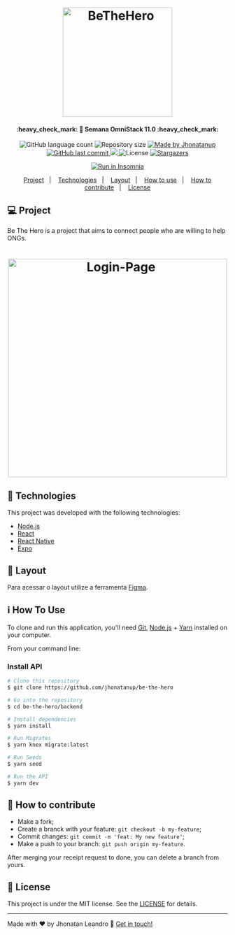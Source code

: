 <h1 align="center">
    <img alt="BeTheHero" title="#BeTheHero" src=".github/logo.svg" width="250px" />
</h1>

<h4 align="center"> 
	:heavy_check_mark: 🚀 Semana OmniStack 11.0 :heavy_check_mark:
</h4>
<p align="center">
  <img alt="GitHub language count" src="https://img.shields.io/github/languages/count/jhonatanup/be-the-hero?color=%2304D361">

  <img alt="Repository size" src="https://img.shields.io/github/repo-size/jhonatanup/be-the-hero">
	
  <a href="https://www.linkedin.com/in/jhonatancorrealeandro/">
    <img alt="Made by Jhonatanup" src="https://img.shields.io/badge/made%20by-Jhonatanup-%2304D361">
  </a>

  <a href="https://github.com/jhonatanup/be-the-hero/commits/master">
    <img alt="GitHub last commit" src="https://img.shields.io/github/last-commit/jhonatanup/be-the-hero">
  </a>

<a aria-label="Completed" href="https://rocketseat.com.br/week-10/aulas#4">
    <img src="https://img.shields.io/badge/OmniStack-done-green?logo=data:image/png;base64,iVBORw0KGgoAAAANSUhEUgAAABAAAAAQCAMAAAAoLQ9TAAAALVBMVEVHcExxWsF0XMJzXMJxWcFsUsD///9jRrzY0u6Xh9Gsn9n39fyMecy0qd2bjNJWBT0WAAAABHRSTlMA2Do606wF2QAAAGlJREFUGJVdj1cWwCAIBLEsRU3uf9xobDH8+GZwUYi8i6ucJwrxKE+7D0G9Q4vlYqtmCSjndr4CgCgzlyFgfKfKCVO0LrPKjmiqMxGXkJwNnXskqWG+1oSM+BSwD8f29YLNjvx/OQrn+g99oQSoNmt3PgAAAABJRU5ErkJggg=="></img>
  </a>
  <img alt="License" src="https://img.shields.io/badge/license-MIT-brightgreen">
   <a href="https://github.com/jhonatanup/be-the-hero/stargazers">
    <img alt="Stargazers" src="https://img.shields.io/github/stars/jhonatanup/be-the-hero?style=social">
  </a>
</p>
<p align="center">
  <a href="https://insomnia.rest/run/?label=be-the-hero&uri=https%3A%2F%2Fraw.githubusercontent.com%2Fjhonatanup%2Fbe-the-hero%2Fmaster%2FInsomnia_2020-03-24.json" target="_blank"><img src="https://insomnia.rest/images/run.svg" alt="Run in Insomnia"></a>
</p>
<p align="center">
  <a href="#-project">Project</a>&nbsp;&nbsp;&nbsp;|&nbsp;&nbsp;&nbsp;
  <a href="#rocket-Technologies">Technologies</a>&nbsp;&nbsp;&nbsp;|&nbsp;&nbsp;&nbsp;
  <a href="#-layout">Layout</a>&nbsp;&nbsp;&nbsp;|&nbsp;&nbsp;&nbsp;
  <a href="#-how-to-use">How to use</a>&nbsp;&nbsp;&nbsp;|&nbsp;&nbsp;&nbsp;
  <a href="#-how-to-contribute">How to contribute</a>&nbsp;&nbsp;&nbsp;|&nbsp;&nbsp;&nbsp;
  <a href="#memo-license">License</a>
</p>

## 💻 Project

Be The Hero is a project that aims to connect people who are willing to help ONGs.

<h1 align="center">
    <img alt="Login-Page" title="Login-Page" src=".github/preview.jpg" width="500px" />
</h1>


## :rocket: Technologies

This project was developed with the following technologies:

- [Node.js](https://nodejs.org/en/) 
- [React](https://reactjs.org)
- [React Native](https://facebook.github.io/react-native/)
- [Expo](https://expo.io/)

## 🔖 Layout

Para acessar o layout utilize a ferramenta [Figma](https://www.figma.com/file/2C2yvw7jsCOGmaNUDftX9n/Be-The-Hero---OmniStack-11?node-id=0%3A1).

## :information_source: How To Use

To clone and run this application, you'll need [Git](https://git-scm.com), [Node.js][nodejs] + [Yarn][yarn] installed on your computer.

From your command line:

### Install API
```bash
# Clone this repository
$ git clone https://github.com/jhonatanup/be-the-hero

# Go into the repository
$ cd be-the-hero/backend

# Install dependencies
$ yarn install

# Run Migrates
$ yarn knex migrate:latest 

# Run Seeds
$ yarn seed

# Run the API
$ yarn dev
```

## 🤔 How to contribute

- Make a fork;
- Create a branck with your feature: `git checkout -b my-feature`;
- Commit changes: `git commit -m 'feat: My new feature'`;
- Make a push to your branch: `git push origin my-feature`.

After merging your receipt request to done, you can delete a branch from yours.

## :memo: License

This project is under the MIT license. See the [LICENSE](LICENSE.md) for details.

---

Made with ♥ by Jhonatan Leandro :wave: [Get in touch!](https://www.linkedin.com/in/jhonatancorrealeandro/)

[nodejs]: https://nodejs.org/
[yarn]: https://yarnpkg.com/
[vc]: https://code.visualstudio.com/
[vceditconfig]: https://marketplace.visualstudio.com/items?itemName=EditorConfig.EditorConfig
[vceslint]: https://marketplace.visualstudio.com/items?itemName=dbaeumer.vscode-eslint
[prettier]: https://marketplace.visualstudio.com/items?itemName=esbenp.prettier-vscode
